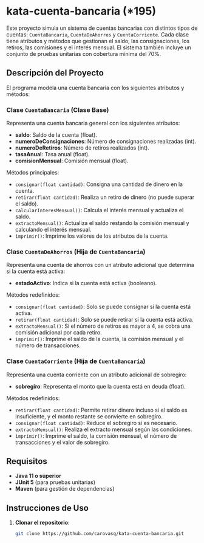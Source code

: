 # kata-cuenta-bancaria (*195)

Este proyecto simula un sistema de cuentas bancarias con distintos tipos de cuentas: `CuentaBancaria`, `CuentaDeAhorros` y `CuentaCorriente`. Cada clase tiene atributos y métodos que gestionan el saldo, las consignaciones, los retiros, las comisiones y el interés mensual. El sistema también incluye un conjunto de pruebas unitarias con cobertura mínima del 70%.

## Descripción del Proyecto

El programa modela una cuenta bancaria con los siguientes atributos y métodos:

### Clase `CuentaBancaria` (Clase Base)
Representa una cuenta bancaria general con los siguientes atributos:
- **saldo**: Saldo de la cuenta (float).
- **numeroDeConsignaciones**: Número de consignaciones realizadas (int).
- **numeroDeRetiros**: Número de retiros realizados (int).
- **tasaAnual**: Tasa anual (float).
- **comisionMensual**: Comisión mensual (float).

Métodos principales:
- `consignar(float cantidad)`: Consigna una cantidad de dinero en la cuenta.
- `retirar(float cantidad)`: Realiza un retiro de dinero (no puede superar el saldo).
- `calcularInteresMensual()`: Calcula el interés mensual y actualiza el saldo.
- `extractoMensual()`: Actualiza el saldo restando la comisión mensual y calculando el interés mensual.
- `imprimir()`: Imprime los valores de los atributos de la cuenta.

### Clase `CuentaDeAhorros` (Hija de `CuentaBancaria`)
Representa una cuenta de ahorros con un atributo adicional que determina si la cuenta está activa:
- **estadoActivo**: Indica si la cuenta está activa (booleano).

Métodos redefinidos:
- `consignar(float cantidad)`: Solo se puede consignar si la cuenta está activa.
- `retirar(float cantidad)`: Solo se puede retirar si la cuenta está activa.
- `extractoMensual()`: Si el número de retiros es mayor a 4, se cobra una comisión adicional por cada retiro.
- `imprimir()`: Imprime el saldo de la cuenta, la comisión mensual y el número de transacciones.

### Clase `CuentaCorriente` (Hija de `CuentaBancaria`)
Representa una cuenta corriente con un atributo adicional de sobregiro:
- **sobregiro**: Representa el monto que la cuenta está en deuda (float).

Métodos redefinidos:
- `retirar(float cantidad)`: Permite retirar dinero incluso si el saldo es insuficiente, y el monto restante se convierte en sobregiro.
- `consignar(float cantidad)`: Reduce el sobregiro si es necesario.
- `extractoMensual()`: Realiza el extracto mensual según las condiciones.
- `imprimir()`: Imprime el saldo, la comisión mensual, el número de transacciones y el valor de sobregiro.

## Requisitos

- **Java 11 o superior**
- **JUnit 5** (para pruebas unitarias)
- **Maven** (para gestión de dependencias)

## Instrucciones de Uso

1. **Clonar el repositorio**:
   ```bash
   git clone https://github.com/carovasq/kata-cuenta-bancaria.git